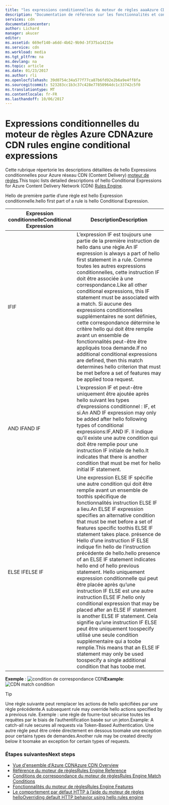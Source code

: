 ```yaml
---
title: "les expressions conditionnelles du moteur de règles aaaAzure CDN | Documents Microsoft"
description: "Documentation de référence sur les fonctionnalités et conditions de correspondance du moteur de règles Azure CDN."
services: cdn
documentationcenter: 
author: Lichard
manager: akucer
editor: 
ms.assetid: 669ef140-a6dd-4b62-9b9d-3f375a14215e
ms.service: cdn
ms.workload: media
ms.tgt_pltfrm: na
ms.devlang: na
ms.topic: article
ms.date: 01/23/2017
ms.author: rli
ms.openlocfilehash: 39d0754c34a577f77ca87b6fd92e2b6a9e4ff8fa
ms.sourcegitcommit: 523283cc1b3c37c428e77850964dc1c33742c5f0
ms.translationtype: MT
ms.contentlocale: fr-FR
ms.lasthandoff: 10/06/2017
---
```

# <a name="azure-cdn-rules-engine-conditional-expressions"></a><span data-ttu-id="2d929-103">Expressions conditionnelles du moteur de règles Azure CDN</span><span class="sxs-lookup"><span data-stu-id="2d929-103">Azure CDN rules engine conditional expressions</span></span>
<span data-ttu-id="2d929-104">Cette rubrique répertorie les descriptions détaillées de hello Expressions conditionnelles pour Azure réseau CDN (Content Delivery) [moteur de règles](cdn-rules-engine.md).</span><span class="sxs-lookup"><span data-stu-id="2d929-104">This topic lists detailed descriptions of hello Conditional Expressions for Azure Content Delivery Network (CDN) [Rules Engine](cdn-rules-engine.md).</span></span>

<span data-ttu-id="2d929-105">Hello de première partie d’une règle est hello Expression conditionnelle.</span><span class="sxs-lookup"><span data-stu-id="2d929-105">hello first part of a rule is hello Conditional Expression.</span></span>

<span data-ttu-id="2d929-106">Expression conditionnelle</span><span class="sxs-lookup"><span data-stu-id="2d929-106">Conditional Expression</span></span> | <span data-ttu-id="2d929-107">Description</span><span class="sxs-lookup"><span data-stu-id="2d929-107">Description</span></span>
-----------------------|-------------
<span data-ttu-id="2d929-108">IF</span><span class="sxs-lookup"><span data-stu-id="2d929-108">IF</span></span> | <span data-ttu-id="2d929-109">L’expression IF est toujours une partie de la première instruction de hello dans une règle.</span><span class="sxs-lookup"><span data-stu-id="2d929-109">An IF expression is always a part of hello first statement in a rule.</span></span> <span data-ttu-id="2d929-110">Comme toutes les autres expressions conditionnelles, cette instruction IF doit être associée à une correspondance.</span><span class="sxs-lookup"><span data-stu-id="2d929-110">Like all other conditional expressions, this IF statement must be associated with a match.</span></span> <span data-ttu-id="2d929-111">Si aucune des expressions conditionnelles supplémentaires ne sont définies, cette correspondance détermine le critère hello qui doit être remplie avant un ensemble de fonctionnalités peut-être être appliqués tooa demande.</span><span class="sxs-lookup"><span data-stu-id="2d929-111">If no additional conditional expressions are defined, then this match determines hello criterion that must be met before a set of features may be applied tooa request.</span></span>
<span data-ttu-id="2d929-112">AND IF</span><span class="sxs-lookup"><span data-stu-id="2d929-112">AND IF</span></span> | <span data-ttu-id="2d929-113">L’expression IF et peut-être uniquement être ajoutée après hello suivant les types d’expressions conditionnel : IF, et si.</span><span class="sxs-lookup"><span data-stu-id="2d929-113">An AND IF expression may only be added after hello following types of conditional expressions:IF,AND IF.</span></span> <span data-ttu-id="2d929-114">Il indique qu’il existe une autre condition qui doit être remplie pour une instruction IF initiale de hello.</span><span class="sxs-lookup"><span data-stu-id="2d929-114">It indicates that there is another condition that must be met for hello initial IF statement.</span></span>
<span data-ttu-id="2d929-115">ELSE IF</span><span class="sxs-lookup"><span data-stu-id="2d929-115">ELSE IF</span></span>| <span data-ttu-id="2d929-116">Une expression ELSE IF spécifie une autre condition qui doit être remplie avant un ensemble de toothis spécifique de fonctionnalités instruction ELSE IF a lieu.</span><span class="sxs-lookup"><span data-stu-id="2d929-116">An ELSE IF expression specifies an alternative condition that must be met before a set of features specific toothis ELSE IF statement takes place.</span></span> <span data-ttu-id="2d929-117">présence de Hello d’une instruction IF ELSE indique fin hello de l’instruction précédente de hello.</span><span class="sxs-lookup"><span data-stu-id="2d929-117">hello presence of an ELSE IF statement indicates hello end of hello previous statement.</span></span> <span data-ttu-id="2d929-118">Hello uniquement expression conditionnelle qui peut être placée après qu’une instruction IF ELSE est une autre instruction ELSE IF.</span><span class="sxs-lookup"><span data-stu-id="2d929-118">hello only conditional expression that may be placed after an ELSE IF statement is another ELSE IF statement.</span></span> <span data-ttu-id="2d929-119">Cela signifie qu’une instruction IF ELSE peut être uniquement toospecify utilisé une seule condition supplémentaire qui a toobe remplie.</span><span class="sxs-lookup"><span data-stu-id="2d929-119">This means that an ELSE IF statement may only be used toospecify a single additional condition that has toobe met.</span></span>

<span data-ttu-id="2d929-120">**Exemple** : ![condition de correspondance CDN](./media/cdn-rules-engine-reference/cdn-rules-engine-conditional-expression.png)</span><span class="sxs-lookup"><span data-stu-id="2d929-120">**Example**: ![CDN match condition](./media/cdn-rules-engine-reference/cdn-rules-engine-conditional-expression.png)</span></span>

 > [!TIP]
   > <span data-ttu-id="2d929-121">Une règle suivante peut remplacer les actions de hello spécifiées par une règle précédente.</span><span class="sxs-lookup"><span data-stu-id="2d929-121">A subsequent rule may override hello actions specified by a previous rule.</span></span> <span data-ttu-id="2d929-122">Exemple : une règle de fourre-tout sécurise toutes les requêtes par le biais de l’authentification basée sur un jeton.</span><span class="sxs-lookup"><span data-stu-id="2d929-122">Example: A catch-all rule secures all requests via Token-Based Authentication.</span></span> <span data-ttu-id="2d929-123">Une autre règle peut être créée directement en dessous toomake une exception pour certains types de demandes.</span><span class="sxs-lookup"><span data-stu-id="2d929-123">Another rule may be created directly below it toomake an exception for certain types of requests.</span></span>

### <a name="next-steps"></a><span data-ttu-id="2d929-124">Étapes suivantes</span><span class="sxs-lookup"><span data-stu-id="2d929-124">Next steps</span></span>
* [<span data-ttu-id="2d929-125">Vue d'ensemble d'Azure CDN</span><span class="sxs-lookup"><span data-stu-id="2d929-125">Azure CDN Overview</span></span>](cdn-overview.md)
* [<span data-ttu-id="2d929-126">Référence du moteur de règles</span><span class="sxs-lookup"><span data-stu-id="2d929-126">Rules Engine Reference</span></span>](cdn-rules-engine-reference.md)
* [<span data-ttu-id="2d929-127">Conditions de correspondance du moteur de règles</span><span class="sxs-lookup"><span data-stu-id="2d929-127">Rules Engine Match Conditions</span></span>](cdn-rules-engine-reference-match-conditions.md)
* [<span data-ttu-id="2d929-128">Fonctionnalités du moteur de règles</span><span class="sxs-lookup"><span data-stu-id="2d929-128">Rules Engine Features</span></span>](cdn-rules-engine-reference-features.md)
* [<span data-ttu-id="2d929-129">Le comportement par défaut HTTP à l’aide du moteur de règles hello</span><span class="sxs-lookup"><span data-stu-id="2d929-129">Overriding default HTTP behavior using hello rules engine</span></span>](cdn-rules-engine.md)
